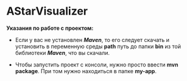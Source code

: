 # AStarVisualizer
**Указания по работе с проектом:**
- Если у вас не установлен *__Maven__*, то его следует скачать и установить в переменную среды __path__ путь до папки __bin__ из той библиотеки *__Maven__*, что вы скачали. 

- Чтобы запустить проект с консоли, нужно просто ввести __mvn package__. При том нужно находиться в папке __my-app__.
